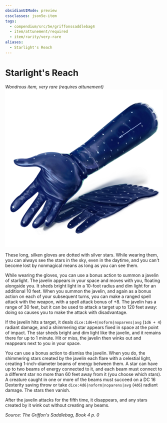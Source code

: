 ```yaml
---
obsidianUIMode: preview
cssclasses: json5e-item
tags:
  - compendium/src/5e/griffonssaddlebag4
  - item/attunement/required
  - item/rarity/very-rare
aliases:
  - Starlight's Reach
---
```

# Starlight's Reach
*Wondrous item, very rare (requires attunement)*  
![](https://raw.githubusercontent.com/TheGiddyLimit/homebrew-img/main/img/GriffonsSaddlebag4/Items/Starlights-Reach.webp#right)  


These long, silken gloves are dotted with silver stars. While wearing them, you can always see the stars in the sky, even in the daytime, and you can't become lost by nonmagical means as long as you can see them.

While wearing the gloves, you can use a bonus action to summon a javelin of starlight. The javelin appears in your space and moves with you, floating alongside you. It sheds bright light in a 10-foot radius and dim light for an additional 10 feet. When you summon the javelin, and again as a bonus action on each of your subsequent turns, you can make a ranged spell attack with the weapon, with a spell attack bonus of +8. The javelin has a range of 30 feet, but it can be used to attack a target up to 120 feet away: doing so causes you to make the attack with disadvantage.

If the javelin hits a target, it deals `dice:1d6+4|noform|noparens|avg` (`1d6 + 4`) radiant damage, and a shimmering star appears fixed in space at the point of impact. The star sheds bright and dim light like the javelin, and it remains there for up to 1 minute. Hit or miss, the javelin then winks out and reappears next to you in your space.

You can use a bonus action to dismiss the javelin. When you do, the shimmering stars created by the javelin each flare with a celestial light, creating 1-inch-diameter beams of energy between them. A star can have up to two beams of energy connected to it, and each beam must connect to a different star no more than 60 feet away from it (you choose which stars). A creature caught in one or more of the beams must succeed on a DC 16 Dexterity saving throw or take `dice:4d6|noform|noparens|avg` (`4d6`) radiant damage. The stars then vanish.

After the javelin attacks for the fifth time, it disappears, and any stars created by it wink out without creating any beams.

*Source: The Griffon's Saddlebag, Book 4 p. 0*
